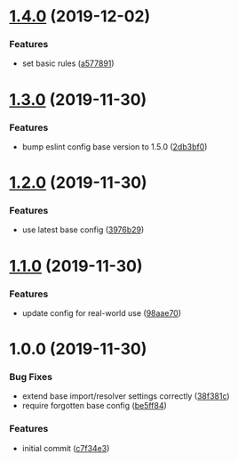 # [1.4.0](https://github.com/code-quality-resources/eslint-config-typescript/compare/v1.3.0...v1.4.0) (2019-12-02)


### Features

* set basic rules ([a577891](https://github.com/code-quality-resources/eslint-config-typescript/commit/a577891e1ba0cfd46c9f03f195d8f4d90c9e8bbc))

# [1.3.0](https://github.com/code-quality-resources/eslint-config-typescript/compare/v1.2.0...v1.3.0) (2019-11-30)


### Features

* bump eslint config base version to 1.5.0 ([2db3bf0](https://github.com/code-quality-resources/eslint-config-typescript/commit/2db3bf069a55d81e8b60c56d9fda135a7dc56269))

# [1.2.0](https://github.com/code-quality-resources/eslint-config-typescript/compare/v1.1.0...v1.2.0) (2019-11-30)


### Features

* use latest base config ([3976b29](https://github.com/code-quality-resources/eslint-config-typescript/commit/3976b298f59c494a7d16f6f711e0d0d79a8fd00d))

# [1.1.0](https://github.com/code-quality-resources/eslint-config-typescript/compare/v1.0.0...v1.1.0) (2019-11-30)


### Features

* update config for real-world use ([98aae70](https://github.com/code-quality-resources/eslint-config-typescript/commit/98aae70b1fbe9021607ccd118773d18ee66f54ad))

# 1.0.0 (2019-11-30)


### Bug Fixes

* extend base import/resolver settings correctly ([38f381c](https://github.com/code-quality-resources/eslint-config-typescript/commit/38f381cf1a088a4d64b419b0a1ee4a4a270a9c5f))
* require forgotten base config ([be5ff84](https://github.com/code-quality-resources/eslint-config-typescript/commit/be5ff8479b2f71e6c576a27acf2906fe5fd0714f))


### Features

* initial commit ([c7f34e3](https://github.com/code-quality-resources/eslint-config-typescript/commit/c7f34e3f7c52dc452f37f49c4bb6e339804b7c09))

